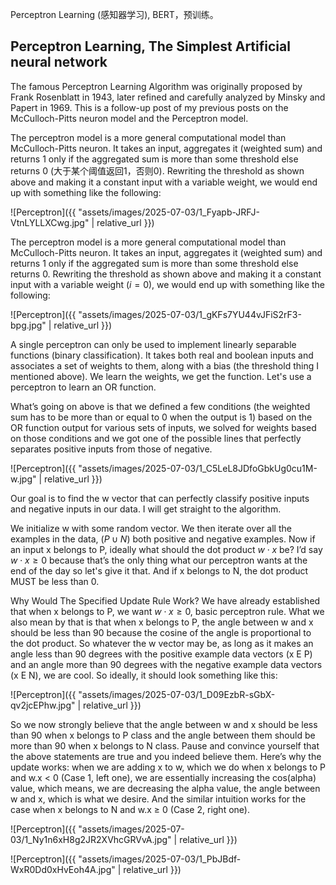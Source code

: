 Perceptron Learning (感知器学习), BERT，预训练。

## Perceptron Learning, The Simplest Artificial neural network

The famous Perceptron Learning Algorithm was originally proposed by Frank Rosenblatt in 1943, later refined and carefully analyzed by Minsky and Papert in 1969. This is a follow-up post of my previous posts on the McCulloch-Pitts neuron model and the Perceptron model.

The perceptron model is a more general computational model than McCulloch-Pitts neuron. It takes an input, aggregates it (weighted sum) and returns 1 only if the aggregated sum is more than some threshold else returns 0 (大于某个阈值返回1，否则0). Rewriting the threshold as shown above and making it a constant input with a variable weight, we would end up with something like the following:

![Perceptron]({{ "assets/images/2025-07-03/1_Fyapb-JRFJ-VtnLYLLXCwg.jpg" | relative_url }})

The perceptron model is a more general computational model than McCulloch-Pitts neuron. It takes an input, aggregates it (weighted sum) and returns 1 only if the aggregated sum is more than some threshold else returns 0. Rewriting the threshold as shown above and making it a constant input with a variable weight ($i = 0$), we would end up with something like the following:

![Perceptron]({{ "assets/images/2025-07-03/1_gKFs7YU44vJFiS2rF3-bpg.jpg" | relative_url }})

A single perceptron can only be used to implement linearly separable functions (binary classification). It takes both real and boolean inputs and associates a set of weights to them, along with a bias (the threshold thing I mentioned above). We learn the weights, we get the function. Let's use a perceptron to learn an OR function.

What’s going on above is that we defined a few conditions (the weighted sum has to be more than or equal to 0 when the output is 1) based on the OR function output for various sets of inputs, we solved for weights based on those conditions and we got one of the possible lines that perfectly separates positive inputs from those of negative.

![Perceptron]({{ "assets/images/2025-07-03/1_C5LeL8JDfoGbkUg0cu1M-w.jpg" | relative_url }})

Our goal is to find the w vector that can perfectly classify positive inputs and negative inputs in our data. I will get straight to the algorithm. 

We initialize w with some random vector. We then iterate over all the examples in the data, ($P \cup N$) both positive and negative examples. Now if an input x belongs to P, ideally what should the dot product $w \cdot x$ be? I’d say $w \cdot x \geq 0$ because that’s the only thing what our perceptron wants at the end of the day so let's give it that. And if x belongs to N, the dot product MUST be less than 0. 

Why Would The Specified Update Rule Work? We have already established that when x belongs to P, we want $w \cdot x \geq 0$, basic perceptron rule. What we also mean by that is that when x belongs to P, the angle between w and x should be less than 90 because the cosine of the angle is proportional to the dot product. So whatever the w vector may be, as long as it makes an angle less than 90 degrees with the positive example data vectors (x E P) and an angle more than 90 degrees with the negative example data vectors (x E N), we are cool. So ideally, it should look something like this:

![Perceptron]({{ "assets/images/2025-07-03/1_D09EzbR-sGbX-qv2jcEPhw.jpg" | relative_url }})

So we now strongly believe that the angle between w and x should be less than 90 when x belongs to P class and the angle between them should be more than 90 when x belongs to N class. Pause and convince yourself that the above statements are true and you indeed believe them. Here’s why the update works: when we are adding x to w, which we do when x belongs to P and w.x < 0 (Case 1, left one), we are essentially increasing the cos(alpha) value, which means, we are decreasing the alpha value, the angle between w and x, which is what we desire. And the similar intuition works for the case when x belongs to N and w.x ≥ 0 (Case 2, right one).

![Perceptron]({{ "assets/images/2025-07-03/1_Ny1n6xH8g2JR2XVhcGRVvA.jpg" | relative_url }})

![Perceptron]({{ "assets/images/2025-07-03/1_PbJBdf-WxR0Dd0xHvEoh4A.jpg" | relative_url }})
